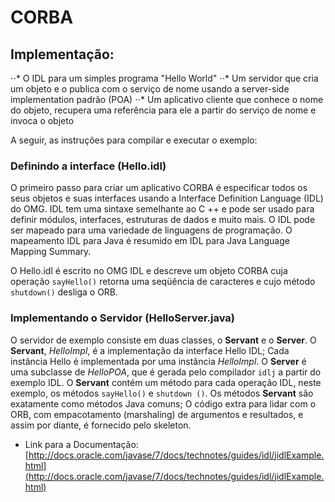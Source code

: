 # CORBA

## Implementação:

⋅⋅* O IDL para um simples programa "Hello World"
⋅⋅* Um servidor que cria um objeto e o publica com o serviço de nome usando a server-side implementation padrão (POA)
⋅⋅* Um aplicativo cliente que conhece o nome do objeto, recupera uma referência para ele a partir do serviço de nome e invoca o objeto

A seguir, as instruções para compilar e executar o exemplo:

### Definindo a interface (Hello.idl)

O primeiro passo para criar um aplicativo CORBA é especificar todos os seus objetos e suas interfaces usando a Interface Definition Language (IDL) do OMG. IDL tem uma sintaxe semelhante ao C ++ e pode ser usado para definir módulos, interfaces, estruturas de dados e muito mais. O IDL pode ser mapeado para uma variedade de linguagens de programação. O mapeamento IDL para Java é resumido em IDL para Java Language Mapping Summary.

O Hello.idl é escrito no OMG IDL e descreve um objeto CORBA cuja operação `sayHello()` retorna uma seqüência de caracteres e cujo método `shutdown()` desliga o ORB.

### Implementando o Servidor (HelloServer.java)

O servidor de exemplo consiste em duas classes, o **Servant** e o **Server**. O **Servant**, *HelloImpl*, é a implementação da interface Hello IDL; Cada instância Hello é implementada por uma instância *HelloImpl*. O **Server** é uma subclasse de *HelloPOA*, que é gerada pelo compilador `idlj` a partir do exemplo IDL. O **Servant** contém um método para cada operação IDL, neste exemplo, os métodos `sayHello()` e `shutdown ()`. Os métodos **Servant** são exatamente como métodos Java comuns; O código extra para lidar com o ORB, com empacotamento (marshaling) de argumentos e resultados, e assim por diante, é fornecido pelo skeleton.




- Link para a Documentação:
[http://docs.oracle.com/javase/7/docs/technotes/guides/idl/jidlExample.html](http://docs.oracle.com/javase/7/docs/technotes/guides/idl/jidlExample.html)